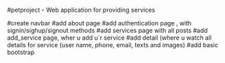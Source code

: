 #petproject - Web application for providing services

#create navbar
#add about page
#add authentication page , with signin/sighup/signout methods
#add services page with all posts
#add add_service page, wher u add u`r service
#add detail (where u watch all details for service (user name, phone, email, texts and images)
#add basic bootstrap
